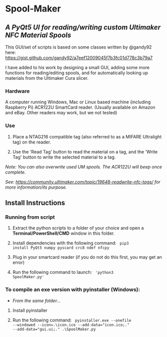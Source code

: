 # Spool-Maker
## *A PyQt5 UI for reading/writing custom Ultimaker NFC Material Spools*
 
This GUI/set of scripts is based on some classes written by @gandy92 here: https://gist.github.com/gandy92/a7eef12009045f7b3fc01d778c3b79a7
 
I have added to his work by designing a small GUI, adding some more functions for reading/editing spools, and for automatically looking up materials from the Ultimaker Cura slicer.

### Hardware
A computer running Windows, Mac or Linux based machine (including Raspberry Pi)
ACR122U SmartCard reader. (Usually available on Amazon and eBay. Other readers may work, but we not tested)

### Use
1. Place a NTAG216 compatible tag (also referred to as a MIFARE Ultralight tag) on the reader.
 
2. Use the 'Read Tag' button to read the material on a tag, and the 'Write Tag' button to write the selected material to a tag.

*Note: You can also overwrite used UM spools. The ACR122U will beep once complete.*
 
*See: https://community.ultimaker.com/topic/19648-readwrite-nfc-tags/ for more information/its purpose.*

## Install Instructions 
### Running from script

1. Extract the python scripts to a folder of your choice and open a **Terminal/PowerShell/CMD** window in this folder.

2. Install dependencies with the following command:
<code> pip3 install PyQt5 numpy pyscard crc8 ndef nfcpy </code>

3. Plug in your smartcard reader (if you do not do this first, you may get an error)

4. Run the following command to launch: 
<code> 'python3 SpoolMaker.py' </code>

### To compile an exe version with pyinstaller (Windows):

- *From the same folder...*

1. Install pyinstaller

2. Run the following command:
<code> pyinstaller.exe --onefile --windowed --icon=.\icon.ico --add-data="icon.ico;." --add-data="gui.ui;." .\SpoolMaker.py </code>

